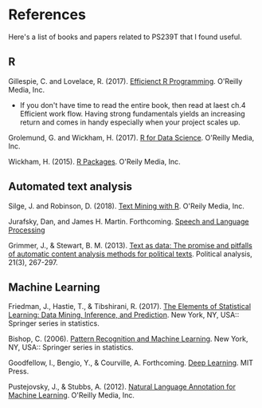 # References 

Here's a list of books and papers related to PS239T that I found useful. 


## R

Gillespie, C. and Lovelace, R. (2017). [Efficienct R Programming](https://csgillespie.github.io/efficientR/). O'Reilly Media, Inc.

- If you don't have time to read the entire book, then read at laest ch.4 Efficient work flow. Having strong fundamentals yields an increasing return and comes in handy especially when your project scales up.

Grolemund, G. and Wickham, H. (2017). [R for Data Science](http://r4ds.had.co.nz/). O'Reilly Media, Inc.

Wickham, H. (2015). [R Packages](http://r-pkgs.had.co.nz/). O'Reily Media, Inc.

## Automated text analysis

Silge, J. and Robinson, D. (2018). [Text Mining with R](https://www.tidytextmining.com/index.html). O'Reily Media, Inc.

Jurafsky, Dan, and James H. Martin. Forthcoming. [Speech and Language Processing](https://web.stanford.edu/~jurafsky/slp3/)

Grimmer, J., & Stewart, B. M. (2013). [Text as data: The promise and pitfalls of automatic content analysis methods for political texts](https://www.cambridge.org/core/journals/political-analysis/article/text-as-data-the-promise-and-pitfalls-of-automatic-content-analysis-methods-for-political-texts/F7AAC8B2909441603FEB25C156448F20). Political analysis, 21(3), 267-297.


## Machine Learning 

Friedman, J., Hastie, T., & Tibshirani, R. (2017). [The Elements of Statistical Learning: Data Mining, Inference, and Prediction](https://web.stanford.edu/~hastie/ElemStatLearn/). New York, NY, USA:: Springer series in statistics.

Bishop, C. (2006). [Pattern Recognition and Machine Learning](https://www.springer.com/us/book/9780387310732). New York, NY, USA:: Springer series in statistics.

Goodfellow, I., Bengio, Y., & Courville, A. Forthcoming. [Deep Learning](http://www.deeplearningbook.org/lecture_slides.html). MIT Press.

Pustejovsky, J., & Stubbs, A. (2012). [Natural Language Annotation for Machine Learning](https://proquest.safaribooksonline.com/book/programming/machine-learning/9781449332693). O'Reilly Media, Inc.
